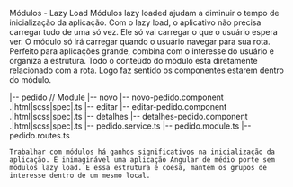 Módulos - Lazy Load
Módulos lazy loaded ajudam a diminuir o tempo de inicialização da aplicação. Com o lazy load, o aplicativo não precisa carregar tudo de uma só vez. Ele só vai carregar o que o usuário espera ver. O módulo só irá carregar quando o usuário navegar para sua rota. Perfeito para aplicações grande, combina com o interesse do usuário e organiza a estrutura. Todo o conteúdo do módulo está diretamente relacionado com a rota. Logo faz sentido os componentes estarem dentro do módulo.

|-- pedido // Module
    |-- novo
        |-- novo-pedido.component .|html|scss|spec|.ts
    |-- editar
        |-- editar-pedido.component .|html|scss|spec|.ts
    |-- detalhes
        |-- detalhes-pedido.component .|html|scss|spec|.ts
    |-- pedido.service.ts
    |-- pedido.module.ts
    |-- pedido.routes.ts

    Trabalhar com módulos há ganhos significativos na inicialização da aplicação. É inimaginável uma aplicação Angular de médio porte sem módulos lazy load. E essa estrutura é coesa, mantém os grupos de interesse dentro de um mesmo local.